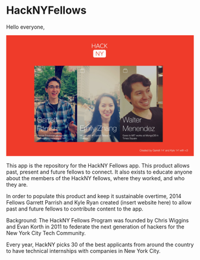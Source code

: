 HackNYFellows
=============

Hello everyone, 

![](banner.jpg?raw=true "")


This app is the repository for the HackNY Fellows app. This product allows past, present and future fellows to connect. It also exists to educate anyone about the members of the HackNY fellows, where they worked, and who they are. 

In order to populate this product and keep it sustainable overtime, 2014 Fellows Garrett Parrish and Kyle Ryan created (insert website here) to allow past and future fellows to contribute content to the app. 

Background:
The HackNY Fellows Program was founded by Chris Wiggins and Evan Korth in 2011 to federate the next generation of hackers for the New York City Tech Community. 

Every year, HackNY picks 30 of the best applicants from around the country to have technical internships with companies in New York City. 